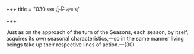 +++
title = "030 यथा र्तु-लिङ्गान्य्"

+++

Just as on the approach of the turn of the Seasons, each season, by itself, acquires its own seasonal characteristics,—so in the same manner living beings take up their respective lines of action.—(30)